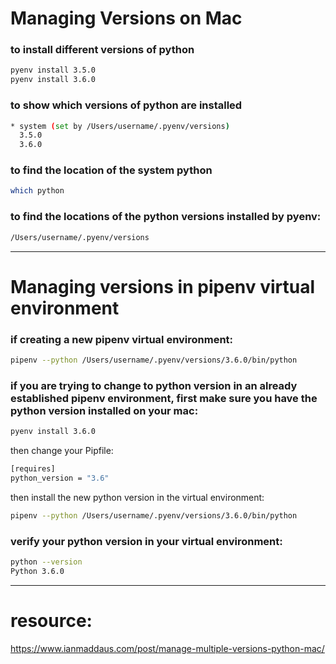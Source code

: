# Managing Versions on Mac

### to install different versions of python
```bash
pyenv install 3.5.0
pyenv install 3.6.0
```

### to show which versions of python are installed
```bash
* system (set by /Users/username/.pyenv/versions)
  3.5.0
  3.6.0
```

### to find the location of the system python
```bash
which python
```

### to find the locations of the python versions installed by pyenv:
```bash
/Users/username/.pyenv/versions
```

---

# Managing versions in pipenv virtual environment

### if creating a new pipenv virtual environment:
```bash
pipenv --python /Users/username/.pyenv/versions/3.6.0/bin/python
```

### if you are trying to change to python version in an already established pipenv environment, first make sure you have the python version installed on your mac:

```bash
pyenv install 3.6.0
```

then change your Pipfile:
```bash
[requires]
python_version = "3.6"
```

then install the new python version in the virtual environment:
```bash
pipenv --python /Users/username/.pyenv/versions/3.6.0/bin/python
```

### verify your python version in your virtual environment:
```bash
python --version
Python 3.6.0
```

---
# resource:
https://www.ianmaddaus.com/post/manage-multiple-versions-python-mac/

